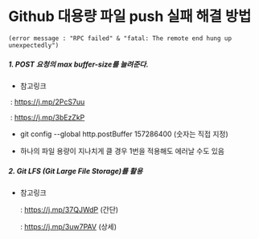 # Github 대용량 파일 push 실패 해결 방법



```
(error message : "RPC failed" & "fatal: The remote end hung up unexpectedly")
```



##### 1. POST 요청의 max buffer-size를 늘려준다.

* 참고링크

​      : https://j.mp/2PcS7uu

​      : https://j.mp/3bEzZkP

* git config --global http.postBuffer 157286400  (숫자는 직접 지정)

* 하나의 파일 용량이 지나치게 클 경우 1번을 적용해도 에러날 수도 있음



##### 2. Git LFS (Git Large File Storage)를 활용

* 참고링크

  : https://j.mp/37QJWdP (간단)

  : https://j.mp/3uw7PAV (상세)